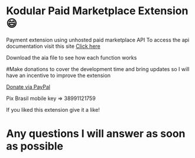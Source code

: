 # Kodular Paid Marketplace Extension :smile:

Payment extension using unhosted paid marketplace API
To access the api documentation visit this site
<a href='https://www.mercadopago.com.br/developers/pt/reference'>Click here</a>


Download the aia file to see how each function works

#Make donations to cover the development time and bring updates so I will have an incentive to improve the extension

<a href='https://www.paypal.com/paypalme/andreferreira481'>Donate via PayPal</a>

Pix Brasil mobile key => 38991121759

If you liked this extension give it a like!

# Any questions I will answer as soon as possible

